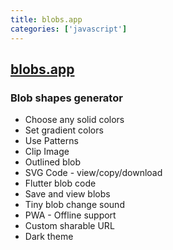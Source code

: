 ```yaml
---
title: blobs.app
categories: ['javascript']
---
```

## [blobs.app](https://github.com/lokesh-coder/blobs.app)

### Blob shapes generator


- Choose any solid colors
- Set gradient colors
- Use Patterns
- Clip Image
- Outlined blob
- SVG Code - view/copy/download
- Flutter blob code
- Save and view blobs
- Tiny blob change sound
- PWA - Offline support
- Custom sharable URL
- Dark theme
